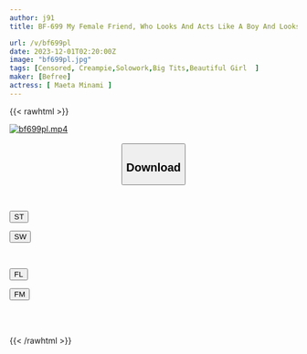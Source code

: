 ```yaml
---
author: j91
title: BF-699 My Female Friend, Who Looks And Acts Like A Boy And Looks Like A Man, Had Unexpectedly Big Breasts, So I Had A Lot Of Creampie Sex With Her. Minami Maeda

url: /v/bf699pl
date: 2023-12-01T02:20:00Z
image: "bf699pl.jpg"
tags: [Censored, Creampie,Solowork,Big Tits,Beautiful Girl	]
maker: [Befree]
actress: [ Maeta Minami ]
---
```



{{< rawhtml >}}

<div class="video" data-videoid="1Bjj84Gm3VibZz">
    <a href="javascript:;">
        <img src="/v/bf699pl/bf699pl.jpg" width="WIDTH" height="HEIGHT" alt="bf699pl.mp4" loading="lazy">
    </a>
</div>

<script type="text/javascript" src="https://j91.asia/asset/on-demand-st.js"></script>

<br>
  <link rel="stylesheet" href="https://j91.asia/asset/bs5.css">
  
  <center>
  <button class="btn btn-primary" type="button" data-bs-toggle="collapse" data-bs-target=".multi-collapse" aria-expanded="false" aria-controls="multiCollapseExample1 multiCollapseExample2"><h2>Download</h2></button></center>
</p>
<div class="row">
  <div class="col">
    <div class="collapse multi-collapse" id="multiCollapseExample1">
      <div class="card card-body">
	      	      <br>
<div class="buttons">  
<p><a href="https://streamtape.to/v/1Bjj84Gm3VibZz" target="_blank"><button class="btn-hover color-3"><i class="fa fa-download"></i> ST</button></a></p>
<p><a href="https://flaswish.com/0gbng8xshwz7" target="_blank"><button class="btn-hover color-2"><i class="fa fa-download"></i> SW</button></a></p></div>
    </div>
  </div>
</div>
  <div class="col">
    <div class="collapse multi-collapse" id="multiCollapseExample2">
      <div class="card card-body">
	      <br>
<div class="buttons">
<p><a href="https://filelions.site/f/5jp8g85iidjx" target="_blank"><button class="btn-hover color-9"><i class="fa fa-download"></i> FL</button></a></p>
<p><a href="https://filemoon.sx/d/o6svd2uq85ri" target="_blank"><button class="btn-hover color-8"><i class="fa fa-download"></i> FM</button></a></p></div>
<br><br>
      </div>
    </div>
  </div>
</div>

{{< /rawhtml >}}